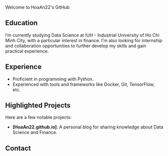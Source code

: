 Welcome to HoaAn22's GitHub

## Education
I’m currently studying Data Science at IUH - Industrial University of Ho Chi Minh City, with a particular interest in finance. I’m also looking for internship and collaboration opportunities to further develop my skills and gain practical experience.

## Experience
- Proficient in programming with Python.
- Experienced with tools and frameworks like Docker, Git, TensorFlow, etc.

## Highlighted Projects
Here are a few notable projects:
- **[HoaAn22.github.io]**: A personal blog for sharing knowledge about Data Science and Finance.

## Contact
